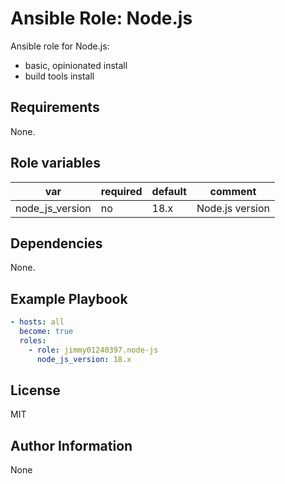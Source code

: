 # Ansible Role: Node.js

Ansible role for Node.js:

* basic, opinionated install
* build tools install

## Requirements

None.

## Role variables

| var | required | default | comment |
|-----|----------|---------|---------|
| node_js_version | no | 18.x | Node.js version |

## Dependencies

None.

## Example Playbook

```yaml
- hosts: all
  become: true
  roles:
    - role: jimmy01240397.node-js
      node_js_version: 18.x
```

## License

MIT

## Author Information

None
